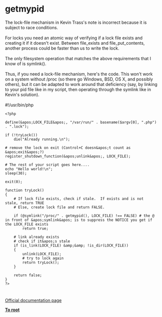# getmypid



The lock-file mechanism in Kevin Trass&apos;s note is incorrect because it is subject to race conditions.<br><br>For locks you need an atomic way of verifying if a lock file exists and creating it if it doesn&apos;t exist. Between file_exists and file_put_contents, another process could be faster than us to write the lock.<br><br>The only filesystem operation that matches the above requirements that I know of is symlink().<br><br>Thus, if you need a lock-file mechanism, here&apos;s the code. This won&apos;t work on a system without /proc (so there go Windows, BSD, OS X, and possibly others), but it can be adapted to work around that deficiency (say, by linking to your pid file like in my script, then operating through the symlink like in Kevin&apos;s solution).<br><br>#!/usr/bin/php<br>

```
<?php

define(&apos;LOCK_FILE&apos;, "/var/run/" . basename($argv[0], ".php") . ".lock");

if (!tryLock())
    die("Already running.\n");

# remove the lock on exit (Control+C doesn&apos;t count as &apos;exit&apos;?)
register_shutdown_function(&apos;unlink&apos;, LOCK_FILE);

# The rest of your script goes here....
echo "Hello world!\n";
sleep(30);

exit(0);

function tryLock()
{
    # If lock file exists, check if stale.  If exists and is not stale, return TRUE
    # Else, create lock file and return FALSE.

    if (@symlink("/proc/" . getmypid(), LOCK_FILE) !== FALSE) # the @ in front of &apos;symlink&apos; is to suppress the NOTICE you get if the LOCK_FILE exists
        return true;

    # link already exists
    # check if it&apos;s stale
    if (is_link(LOCK_FILE) &amp;&amp; !is_dir(LOCK_FILE))
    {
        unlink(LOCK_FILE);
        # try to lock again
        return tryLock();
    }

    return false;
}
?>
```
  

#

[Official documentation page](https://www.php.net/manual/en/function.getmypid.php)

**[To root](/README.md)**